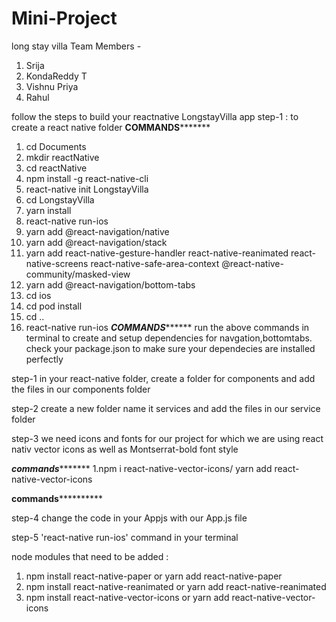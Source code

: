 # Mini-Project
long stay villa
Team Members - 
1. Srija
2. KondaReddy T
3. Vishnu Priya
4. Rahul


follow the steps to build your reactnative LongstayVilla app
step-1 : to create a react native folder 
**********COMMANDS*****************
1. cd Documents
2. mkdir reactNative
3. cd reactNative
4. npm install -g react-native-cli
5. react-native init LongstayVilla
6. cd LongstayVilla
7. yarn install
8. react-native run-ios
9. yarn add @react-navigation/native
10. yarn add @react-navigation/stack
11. yarn add react-native-gesture-handler react-native-reanimated react-native-screens react-native-safe-area-context @react-native-community/masked-view
12. yarn add @react-navigation/bottom-tabs
13. cd ios
14. cd pod install
15. cd ..
16. react-native run-ios
***********COMMANDS*****************
run the above commands in terminal to create and setup dependencies for navgation,bottomtabs.
check your package.json to make sure your dependecies are installed perfectly


step-1
in your react-native folder, create a folder for components and add the files in our components folder 

step-2
create a new folder name it services and add the files in our service folder

step-3 
we need icons and fonts for our project for which we are using react nativ vector icons as well as Montserrat-bold font style

*****************commands************************
1.npm i react-native-vector-icons/ yarn add react-native-vector-icons


****************commands**************************

step-4
change the code in your Appjs with our App.js file 

step-5
'react-native run-ios' command in your terminal

node modules that need to be added :

1. npm install react-native-paper or yarn add react-native-paper
2. npm install react-native-reanimated or yarn add react-native-reanimated 
3. npm install react-native-vector-icons or yarn add react-native-vector-icons
